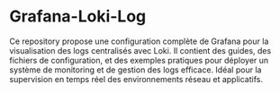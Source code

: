 # Grafana-Loki-Log
Ce repository propose une configuration complète de Grafana pour la visualisation des logs centralisés avec Loki. Il contient des guides, des fichiers de configuration, et des exemples pratiques pour déployer un système de monitoring et de gestion des logs efficace. Idéal pour la supervision en temps réel des environnements réseau et applicatifs.
